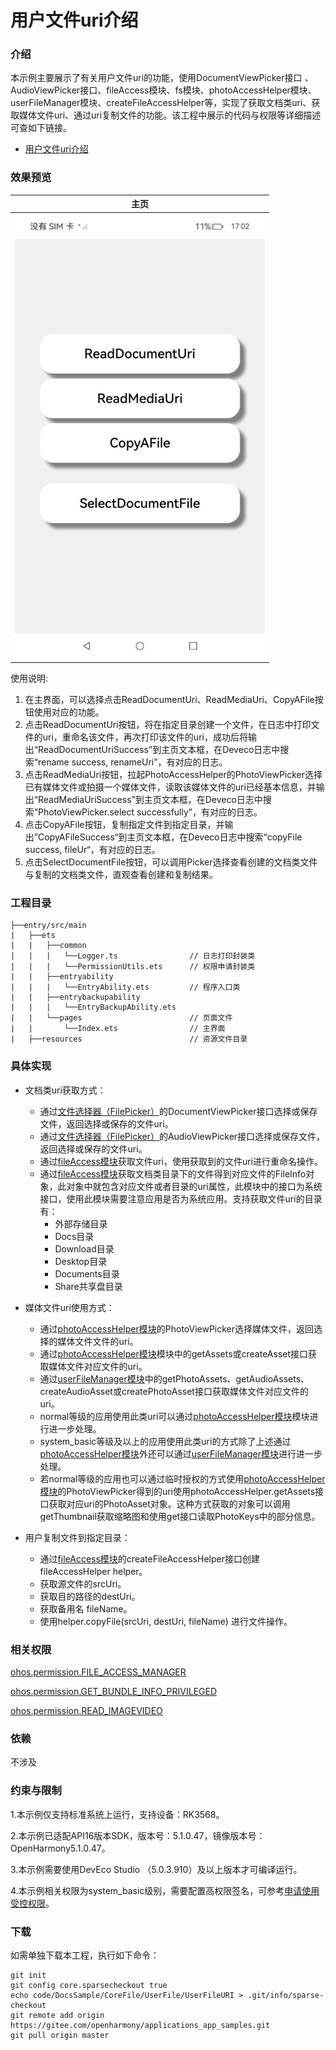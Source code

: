 # 用户文件uri介绍

### 介绍

本示例主要展示了有关用户文件uri的功能，使用DocumentViewPicker接口 、AudioViewPicker接口、fileAccess模块、fs模块、photoAccessHelper模块、userFileManager模块、createFileAccessHelper等，实现了获取文档类uri、获取媒体文件uri、通过uri复制文件的功能。该工程中展示的代码与权限等详细描述可查如下链接。

- [用户文件uri介绍](https://gitee.com/openharmony/docs/blob/OpenHarmony-5.0.1-Release/zh-cn/application-dev/file-management/user-file-uri-intro.md)

### 效果预览

|主页|
|:------------------------------:|
|<img src="PageImg\UserFileURI.jpeg" alt="主页" width="400" />|

使用说明:

1. 在主界面，可以选择点击ReadDocumentUri、ReadMediaUri、CopyAFile按钮使用对应的功能。
2. 点击ReadDocumentUri按钮，将在指定目录创建一个文件，在日志中打印文件的uri，重命名该文件，再次打印该文件的uri，成功后将输出“ReadDocumentUriSuccess”到主页文本框，在Deveco日志中搜索“rename success, renameUri”，有对应的日志。
3. 点击ReadMediaUri按钮，拉起PhotoAccessHelper的PhotoViewPicker选择已有媒体文件或拍摄一个媒体文件，读取该媒体文件的uri已经基本信息，并输出“ReadMediaUriSuccess”到主页文本框，在Deveco日志中搜索“PhotoViewPicker.select successfully”，有对应的日志。
4. 点击CopyAFile按钮，复制指定文件到指定目录，并输出”CopyAFileSuccess“到主页文本框，在Deveco日志中搜索“copyFile success, fileUr“，有对应的日志。
5. 点击SelectDocumentFile按钮，可以调用Picker选择查看创建的文档类文件与复制的文档类文件，直观查看创建和复制结果。

### 工程目录

```
├──entry/src/main
|	├──ets
|	|	├──common
|	|	|	└──Logger.ts 		        // 日志打印封装类
|	|	|	└──PermissionUtils.ets 		// 权限申请封装类
|	|	├──entryability
|	|	|	└──EntryAbility.ets 		// 程序入口类
|	|	├──entrybackupability
|	|	|	└──EntryBackupAbility.ets   
|	|	└──pages   						// 页面文件
|	|		└──Index.ets 				// 主界面
|	├──resources						// 资源文件目录
```

### 具体实现

* 文档类uri获取方式：
    * 通过[文件选择器（FilePicker）](https://gitee.com/openharmony/docs/blob/OpenHarmony-5.0.1-Release/zh-cn/application-dev/reference/apis-core-file-kit/js-apis-file-picker.md#ohosfilepicker-选择器)的DocumentViewPicker接口选择或保存文件，返回选择或保存的文件uri。
    * 通过[文件选择器（FilePicker）](https://gitee.com/openharmony/docs/blob/OpenHarmony-5.0.1-Release/zh-cn/application-dev/reference/apis-core-file-kit/js-apis-file-picker.md#ohosfilepicker-选择器)的AudioViewPicker接口选择或保存文件，返回选择或保存的文件uri。
    * 通过[fileAccess模块](https://gitee.com/openharmony/docs/blob/OpenHarmony-5.0.1-Release/zh-cn/application-dev/reference/apis-core-file-kit/js-apis-fileAccess-sys.md)获取文件uri，使用获取到的文件uri进行重命名操作。
    * 通过[fileAccess模块](https://gitee.com/openharmony/docs/blob/OpenHarmony-5.0.1-Release/zh-cn/application-dev/reference/apis-core-file-kit/js-apis-fileAccess-sys.md)获取文档类目录下的文件得到对应文件的FileInfo对象，此对象中就包含对应文件或者目录的uri属性，此模块中的接口为系统接口，使用此模块需要注意应用是否为系统应用。支持获取文件uri的目录有：
      - 外部存储目录
      - Docs目录
      - Download目录
      - Desktop目录
      - Documents目录
      - Share共享盘目录

* 媒体文件uri使用方式：
    * 通过[photoAccessHelper模块](https://gitee.com/openharmony/docs/blob/OpenHarmony-5.0.1-Release/zh-cn/application-dev/reference/apis-media-library-kit/js-apis-photoAccessHelper.md)的PhotoViewPicker选择媒体文件，返回选择的媒体文件文件的uri。
    * 通过[photoAccessHelper模块](https://gitee.com/openharmony/docs/blob/OpenHarmony-5.0.1-Release/zh-cn/application-dev/reference/apis-media-library-kit/js-apis-photoAccessHelper.md)模块中的getAssets或createAsset接口获取媒体文件对应文件的uri。
    * 通过[userFileManager模块](https://gitee.com/openharmony/docs/blob/OpenHarmony-5.0.1-Release/zh-cn/application-dev/reference/apis-core-file-kit/js-apis-userFileManager-sys.md)中的getPhotoAssets、getAudioAssets、createAudioAsset或createPhotoAsset接口获取媒体文件对应文件的uri。
    * normal等级的应用使用此类uri可以通过[photoAccessHelper模块](https://gitee.com/openharmony/docs/blob/OpenHarmony-5.0.1-Release/zh-cn/application-dev/reference/apis-media-library-kit/js-apis-photoAccessHelper.md)模块进行进一步处理。
    * system_basic等级及以上的应用使用此类uri的方式除了上述通过[photoAccessHelper模块](https://gitee.com/openharmony/docs/blob/OpenHarmony-5.0.1-Release/zh-cn/application-dev/reference/apis-media-library-kit/js-apis-photoAccessHelper.md)外还可以通过[userFileManager模块](https://gitee.com/openharmony/docs/blob/OpenHarmony-5.0.1-Release/zh-cn/application-dev/reference/apis-core-file-kit/js-apis-userFileManager-sys.md)进行进一步处理。
    * 若normal等级的应用也可以通过临时授权的方式使用[photoAccessHelper模块](https://gitee.com/openharmony/docs/blob/OpenHarmony-5.0.1-Release/zh-cn/application-dev/reference/apis-media-library-kit/js-apis-photoAccessHelper.md)的PhotoViewPicker得到的uri使用photoAccessHelper.getAssets接口获取对应uri的PhotoAsset对象。这种方式获取的对象可以调用getThumbnail获取缩略图和使用get接口读取PhotoKeys中的部分信息。
* 用户复制文件到指定目录：
    * 通过[fileAccess模块](https://gitee.com/openharmony/docs/blob/OpenHarmony-5.0.1-Release/zh-cn/application-dev/reference/apis-core-file-kit/js-apis-fileAccess-sys.md)的createFileAccessHelper接口创建fileAccessHelper helper。
    * 获取源文件的srcUri。
    * 获取目的路径的destUri。
    * 获取备用名 fileName。
    * 使用helper.copyFile(srcUri, destUri, fileName) 进行文件操作。

### 相关权限

[ohos.permission.FILE_ACCESS_MANAGER](https://gitee.com/openharmony/docs/blob/OpenHarmony-5.0.1-Release/zh-cn/application-dev/security/AccessToken/permissions-for-system-apps.md#ohospermissionfile_access_manager)

[ohos.permission.GET_BUNDLE_INFO_PRIVILEGED](https://gitee.com/openharmony/docs/blob/OpenHarmony-5.0.1-Release/zh-cn/application-dev/security/AccessToken/permissions-for-system-apps.md#ohospermissionget_bundle_info_privileged)

[ohos.permission.READ_IMAGEVIDEO](https://gitee.com/openharmony/docs/blob/OpenHarmony-5.0.1-Release/zh-cn/application-dev/security/AccessToken/permissions-for-system-apps.md#ohospermissionread_imagevideo)

### 依赖

不涉及

### 约束与限制

1.本示例仅支持标准系统上运行，支持设备：RK3568。

2.本示例已适配API16版本SDK，版本号：5.1.0.47，镜像版本号：OpenHarmony5.1.0.47。

3.本示例需要使用DevEco Studio （5.0.3.910）及以上版本才可编译运行。

4.本示例相关权限为system_basic级别，需要配置高权限签名，可参考[申请使用受控权限](https://gitee.com/openharmony/docs/blob/OpenHarmony-5.0.1-Release/zh-cn/application-dev/security/AccessToken/declare-permissions-in-acl.md)。

### 下载

如需单独下载本工程，执行如下命令：

```
git init
git config core.sparsecheckout true
echo code/DocsSample/CoreFile/UserFile/UserFileURI > .git/info/sparse-checkout
git remote add origin https://gitee.com/openharmony/applications_app_samples.git
git pull origin master
```

